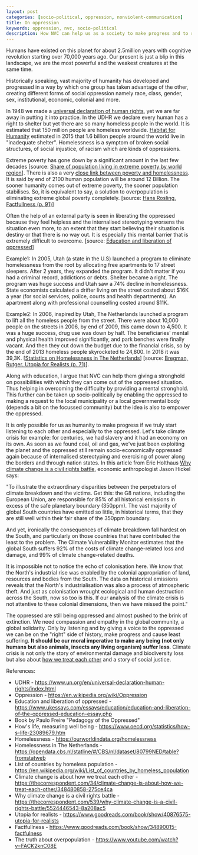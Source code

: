 ```yaml
---
layout: post
categories: [socio-political, oppression, nonviolent-communication]
title: On oppression
keywords: oppression, nvc, socio-political
description: How NVC can help us as a society to make progress and to reduce oppression
---
```


Humans have existed on this planet for about 2.5million years with cognitive revolution starting over 70,000 years ago. Our present is just a blip in this landscape, we are the most powerful and the weakest creatures at the same time.

Historically speaking, vast majority of humanity has developed and progressed in a way by which one group has taken advantage of the other, creating different forms of social oppression namely race, class, gender, sex, institutional, economic, colonial and more.

In 1948 we made a [universal declaration of human rights](https://www.un.org/en/universal-declaration-human-rights/index.html), yet we are far away in putting it into practice. In the UDHR we declare every human has a right to shelter but yet there are so many homeless people in the world. It is estimated that 150 million people are homeless worldwide. [Habitat for Humanity](https://en.wikipedia.org/wiki/Habitat_for_Humanity) estimated in 2015 that 1.6 billion people around the world live in "inadequate shelter". Homelessness is a symptom of broken social structures, of social injustice, of racism which are kinds of oppressions.

Extreme poverty has gone down by a significant amount in the last few decades [source: [Share of population living in extreme poverty by world region](https://ourworldindata.org/grapher/share-of-population-living-in-extreme-poverty-by-world-region)]. There is also a very [close link between poverty and homelessness](https://ourworldindata.org/homelessness#poverty-and-homelessness-are-closely-linked). It is said by end of 2100 human population will be around 12 Billion. The sooner humanity comes out of extreme poverty, the sooner population stabilises. So, it is equivalent to say, a solution to overpopulation is eliminating extreme global poverty completely. [source: [Hans Rosling, Factfullness (p. 91)](https://www.goodreads.com/book/show/34890015-factfulness)]

Often the help of an external party is seen in liberating the oppressed because they feel helpless and the internalised stereotyping worsens the situation even more, to an extent that they start believing their situation is destiny or that there is no way out. It is especially this mental barrier that is extremely difficult to overcome. [source: [Education and liberation of oppressed](https://www.ukessays.com/essays/education/education-and-liberation-of-the-oppressed-education-essay.php)]

Example1: In 2005, Utah (a state in the U.S) launched a program to eliminate homelessness from the root by allocating free apartments to 17 street sleepers. After 2 years, they expanded the program. It didn't matter if you had a criminal record, addictions or debts. Shelter became a right. The program was huge success and Utah saw a 74% decline in homelessness. State economists calculated a drifter living on the street costed about $16K a year (for social services, police, courts and health departments). An apartment along with professional counselling costed around $11K.

Example2: In 2006, inspired by Utah, The Netherlands launched a program to lift all the homeless people from the street. There were about 10,000 people on the streets in 2006, by end of 2009, this came down to 4,500. It was a huge success, drug use was down by half. The beneficiaries' mental and physical health improved significantly, and park benches were finally vacant. And then they cut down the budget due to the financial crisis, so by the end of 2013 homeless people skyrocketed to 24,800. In 2018 it was 39,3K. [[Statistics on Homelessness in The Netherlands](https://opendata.cbs.nl/statline/#/CBS/nl/dataset/80799NED/table?fromstatweb)] [source: [Bregman, Rutger. Utopia for Realists (p. 71)](https://www.goodreads.com/book/show/40876575-utopia-for-realists)].

Along with education, I argue that NVC can help them giving a stronghold on possibilities with which they can come out of the oppressed situation. Thus helping in overcoming the difficulty by providing a mental stronghold. This further can be taken up socio-politically by enabling the oppressed to making a request to the local municipality or a local governmental body (depends a bit on the focussed community) but the idea is also to empower the oppressed.

It is only possible for us as humanity to make progress if we truly start listening to each other and especially to the oppressed. Let's take climate crisis for example: for centuries, we had slavery and it had an economy on its own. As soon as we found coal, oil and gas, we've just been exploiting the planet and the oppressed still remain socio-economically oppressed again because of internalised stereotyping and exercising of power along the borders and through nation states. In this article from Eric Holthaus [Why climate change is a civil rights battle](https://thecorrespondent.com/539/why-climate-change-is-a-civil-rights-battle/5524446543-8a208ac5), economic anthropologist Jason Hickel says:

"To illustrate the extraordinary disparities between the perpetrators of climate breakdown and the victims. Get this: the G8 nations, including the European Union, are responsible for 85% of all historical emissions in excess of the safe planetary boundary (350ppm). The vast majority of global South countries have emitted so little, in historical terms, that they are still well within their fair share of the 350ppm boundary.

And yet, ironically the consequences of climate breakdown fall hardest on the South, and particularly on those countries that have contributed the least to the problem. The Climate Vulnerability Monitor estimates that the global South suffers 92% of the costs of climate change-related loss and damage, and 99% of climate change-related deaths.

It is impossible not to notice the echo of colonisation here. We know that the North's industrial rise was enabled by the colonial appropriation of land, resources and bodies from the South. The data on historical emissions reveals that the North's industrialisation was also a process of atmospheric theft. And just as colonisation wrought ecological and human destruction across the South, now so too is this. If our analysis of the climate crisis is not attentive to these colonial dimensions, then we have missed the point."

The oppressed are still being oppressed and almost pushed to the brink of extinction. We need compassion and empathy in the global community, a global solidarity. Only by listening and by giving a voice to the oppressed we can be on the "right" side of history, make progress and cause least suffering. **It should be our moral imperative to make any being (not only humans but also animals, insects any living organism) suffer less**. Climate crisis is not only the story of environmental damage and biodiversity loss but also about [how we treat each other](https://thecorrespondent.com/34/climate-change-is-about-how-we-treat-each-other/348480858-275ce4ca) and a story of social justice.

References:

-   UDHR - <https://www.un.org/en/universal-declaration-human-rights/index.html>
-   Oppression - <https://en.wikipedia.org/wiki/Oppression>
-   Education and liberation of oppressed - <https://www.ukessays.com/essays/education/education-and-liberation-of-the-oppressed-education-essay.php>
-   Book by Paulo Freire "Pedagogy of the Oppressed"
-   How's life, measuring well being - <https://www.oecd.org/statistics/how-s-life-23089679.htm>
-   Homelessness - <https://ourworldindata.org/homelessness>
-   Homelessness in The Netherlands - <https://opendata.cbs.nl/statline/#/CBS/nl/dataset/80799NED/table?fromstatweb>
-   List of countries by homeless population - <https://en.wikipedia.org/wiki/List_of_countries_by_homeless_population>
-   Climate change is about how we treat each other - <https://thecorrespondent.com/34/climate-change-is-about-how-we-treat-each-other/348480858-275ce4ca>
-   Why climate change is a civil rights battle - <https://thecorrespondent.com/539/why-climate-change-is-a-civil-rights-battle/5524446543-8a208ac5>
-   Utopia for realists - <https://www.goodreads.com/book/show/40876575-utopia-for-realists>
-   Factfullness - <https://www.goodreads.com/book/show/34890015-factfulness>
-   The truth about overpopulation - <https://www.youtube.com/watch?v=FACK2knC08E>

